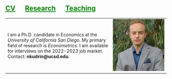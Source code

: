 <!DOCTYPE html>
<html>
<head>
<style>
a:link {
  color: green;
  background-color: transparent;
  text-decoration: none;
}
a:visited {
  color: pink;
  background-color: transparent;
  text-decoration: none;
}
a:hover {
  color: red;
  background-color: transparent;
  text-decoration: underline;
}
a:active {
  color: yellow;
  background-color: transparent;
  text-decoration: underline;
}
</style>
</head>
  
<h2> <a href="{{site.url}}/assets/pdfs/resume.pdf"><span style="text-decoration: underline;">CV</span></a><a href="{{site.url}}/research.html"><span style="text-decoration: underline; padding:30px">Research</span></a><a href="{{site.url}}/teaching.html"><span style="text-decoration: underline;">Teaching</span></a></h2>

<!--I am a Ph.D. candidate in Economics at the University of California San Diego. My primary field of research is Econometrics.<br>I am available for interviews on the 2022-2023 job market.<br><br> 
Contact: <b>nkudrin@ucsd.edu</b>-->
  
<!--#<img alt="an image of me" src="assets/images/headshot.jpeg" width="auto" height="auto" max-width="50vh">-->

<table border="0">
 <tr>
    <td>I am a Ph.D. candidate in Economics at the <i>University of California San Diego</i>. My primary field of research is <i>Econometrics</i>. I am available for interviews on the 2022-2023 job market. <br> 
Contact: <b>nkudrin@ucsd.edu</b>.</td>
    <td><img alt="an image of me" src="assets/images/headshot.jpeg" width="auto" height="auto" max-width="50vh"></td>
 </tr>
</table>

